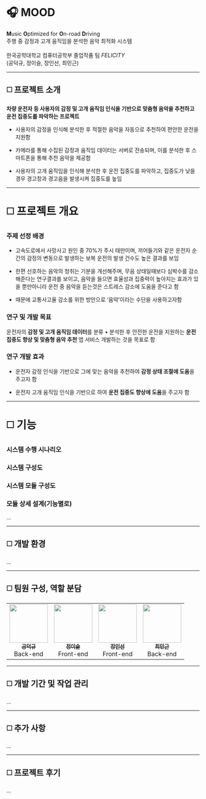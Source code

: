# :headphones: MOOD
**M**usic **O**ptimized for **O**n-road **D**riving<br>주행 중 감정과 고개 움직임을 분석한 음악 최적화 시스템
<br>
<br>
한국공학대학교 컴퓨터공학부 졸업작품 팀 *FELICITY*​<br>(공덕규, 정이슬, 장인선, 최민근)

----------------------------------------------------------

## :white_medium_square: 프로젝트 소개
**차량 운전자 등 사용자의 감정 및 고개 움직임 인식을 기반으로 맞춤형 음악을 추천하고 운전 집중도를 파악하는 프로젝트**
 - 사용자의 감정을 인식해 분석한 후 적절한 음악을 자동으로 추천하여 편안한 운전을 지원함
   
 - 카메라를 통해 수집된 감정과 움직임 데이터는 서버로 전송되며, 이를 분석한 후 스마트폰을 통해 추천 음악을 제공함
  
 - 사용자의 고개 움직임을 인식해 분석한 후 운전 집중도를 파악하고, 집중도가 낮을 경우 경고창과 경고음을 발생시켜 집중도를 높임

----------------------------------------------------------

# :white_medium_square: 프로젝트 개요

### 주제 선정 배경
 - 고속도로에서 사망사고 원인 중 70%가 주시 태만이며, 끼어들기와 같은 운전자 순간의 감정의 변동으로 발생하는 보복 운전의 발생 건수도 높은 결과를 보임
  
 - 한편 선호하는 음악의 청취는 기분을 개선해주며, 무음 상태일때보다 심박수를 감소해준다는 연구결과를 보이고, 음악을 들으면 효율성과 집중력이 높아지는 효과가 있을 뿐만아니라 운전 중 음악을 듣는것은 스트레스 감소에 도움을 준다고 함
   
 - 때문에 교통사고율 감소를 위한 방안으로 ‘음악’이라는 수단을 사용하고자함

### 연구 및 개발 목표
운전자의 **감정 및 고개 움직임 데이터**를 ​분류 • 분석한 후 안전한 운전을 지원하는 ​**운전 집중도 향상 및 맞춤형 음악 추천** 앱 서비스​ 개발하는 것을 목표로 함

### 연구 개발 효과
 - 운전자 감정 인식을 기반으로 그에 맞는 음악을 추천하여 **감정 상태 조절에 도움**을 주고자 함
  
 - 운전자 고개 움직임 인식을 기반으로 하여 **운전 집중도 향상에 도움**을 주고자 함​

----------------------------------------------------------
# :white_medium_square: 기능
### 시스템 수행 시나리오

### 시스템 구성도

### 시스템 모듈 구성도

### 모듈 상세 설계(기능별로)
...

----------------------------------------------------------

## :white_medium_square: 개발 환경
...

----------------------------------------------------------

## :white_medium_square: 팀원 구성, 역할 분담
<table>
  <tr>
    <td align="center"><a href="https://github.com/dkk011"><img src="https://avatars1.githubusercontent.com/u/64491659?s=400&u=3c39d4f9b95c74c1474c8cc90706155d600f00b8&v=4" width="100px;" alt=""/><br /><sub><b>공덕규</b></sub></a><br />Back-end</td>
    <td align="center"><a href="https://github.com/frondais"><img src="https://avatars3.githubusercontent.com/u/51106039?s=400&u=5c86308a2fa6e33b84bd1623658ffbb3cb19b960&v=4" width="100px;" alt=""/><br /><sub><b>정이슬</b></sub></a><br />Front-end</td>
    <td align="center"><a href="https://github.com/IN-SUN02"><img src="https://avatars0.githubusercontent.com/u/19782958?s=400&v=4" width="100px;" alt=""/><br /><sub><b>장인선</b></sub></a><br />Front-end</td>
    <td align="center"><a href="https://github.com/GGeunit"><img src="https://avatars1.githubusercontent.com/u/51106092?s=400&u=0e2a843114fc9ea40a85f702b4d56657bf4ea481&v=4" width="100px;" alt=""/><br /><sub><b>최민근</b></sub></a><br />Back-end</td>
  </tr>
</table>

----------------------------------------------------------

## :white_medium_square: 개발 기간 및 작업 관리
...

----------------------------------------------------------

## :white_medium_square: 추가 사항
...

----------------------------------------------------------

## :white_medium_square: 프로젝트 후기
...


